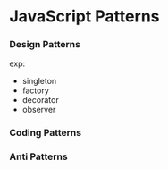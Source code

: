 # JavaScript Patterns

### Design Patterns

exp:

-  singleton
-  factory
-  decorator
-  observer


### Coding Patterns



### Anti Patterns

